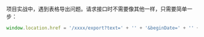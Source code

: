 项目实战中，遇到表格导出问题。请求接口时不需要像其他一样，只需要简单一步：
```js
window.location.href = '/xxxx/export?text=' + '' + '&beginDate=' + '' + '&endDate=' + '' + '&status=' + '';
```